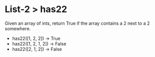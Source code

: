 # List-2 > has22

Given an array of ints, return True if the array contains a 2 next to a 2 somewhere.

- has22([1, 2, 2]) → True
- has22([1, 2, 1, 2]) → False
- has22([2, 1, 2]) → False